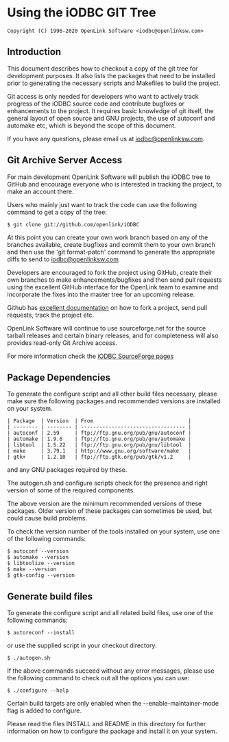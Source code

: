 # Using the iODBC GIT Tree

    Copyright (C) 1996-2020 OpenLink Software <iodbc@openlinksw.com>


## Introduction
This document describes how to checkout a copy of the git tree for development purposes. It also lists the packages that
need to be installed prior to generating the necessary scripts and Makefiles to build the project.

Git access is only needed for developers who want to actively track progress of the iODBC source code and contribute
bugfixes or enhancements to the project. It requires basic knowledge of git itself, the general layout of open source and
GNU projects, the use of autoconf and automake etc, which is beyond the scope of this document.

If you have any questions, please email us at [iodbc@openlinksw.com](mailto:iodbc@openlinksw.com).


## Git Archive Server Access
For main development OpenLink Software will publish the iODBC tree to GitHub and encourage everyone who is interested in
tracking the project, to make an account there.

Users who mainly just want to track the code can use the following command to get a copy of the tree:

    $ git clone git://github.com/openlink/iODBC

At this point you can create your own work branch based on any of the branches available, create bugfixes and commit them
to your own branch and then use the 'git format-patch' command to generate the appropriate diffs to send to
[iodbc@openlinksw.com](mailto:iodbc@openlinksw.com)

Developers are encouraged to fork the project using GitHub, create their own branches to make enhancements/bugfixes and
then send pull requests using the excellent GitHub interface for the OpenLink team to examine and incorporate the fixes
into the master tree for an upcoming release.

Github has [excellent documentation](http://help.github.com/) on how to fork a project, send pull requests, track the
project etc.

OpenLink Software will continue to use sourceforge.net for the source tarball releases and certain binary releases, and
for completeness will also provides read-only Git Archive access.

For more information check the [iODBC SourceForge pages](https://sourceforge.net/scm/?type=git&group_id=161622)


## Package Dependencies
To generate the configure script and all other build files necessary, please make sure the following packages and recommended
versions are installed on your system.

    | Package  | Version  | From                               |
    | -------- | -------- | ---------------------------------- |
    | autoconf | 2.59     | ftp://ftp.gnu.org/pub/gnu/autoconf |
    | automake | 1.9.6    | ftp://ftp.gnu.org/pub/gnu/automake |
    | libtool  | 1.5.22   | ftp://ftp.gnu.org/pub/gnu/libtool  |
    | make     | 3.79.1   | http://www.gnu.org/software/make   |
    | gtk+     | 1.2.10   | ftp://ftp.gtk.org/pub/gtk/v1.2     |

and any GNU packages required by these.

The autogen.sh and configure scripts check for the presence and right version of some of the required components.

The above version are the minimum recommended versions of these packages. Older version of these packages can sometimes
be used, but could cause build problems.

To check the version number of the tools installed on your system, use one of the following commands:

    $ autoconf --version
    $ automake --version
    $ libtoolize --version
    $ make --version
    $ gtk-config --version


## Generate build files
To generate the configure script and all related build files, use one
of the following commands:

    $ autoreconf --install

or use the supplied script in your checkout directory:

    $ ./autogen.sh

If the above commands succeed without any error messages, please use the following command to check out all the options
you can use:

    $ ./configure --help

Certain build targets are only enabled when the --enable-maintainer-mode flag is added to configure.

Please read the files INSTALL and README in this directory for further information on how to configure the package and
install it on your system.
